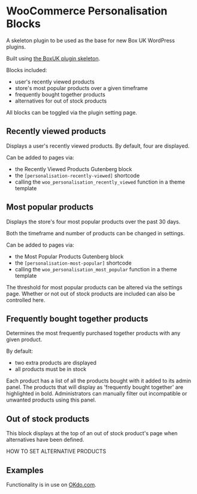 # WooCommerce Personalisation Blocks

A skeleton plugin to be used as the base for new Box UK WordPress plugins.

Built using [the BoxUK plugin skeleton](https://github.com/boxuk/wp-plugin-skeleton).

Blocks included:
- user's recently viewed products
- store's most popular products over a given timeframe
- frequently bought together products 
- alternatives for out of stock products

All blocks can be toggled via the plugin setting page.
## Recently viewed products

Displays a user's recently viewed products. By default, four are displayed.

Can be added to pages via:
- the Recently Viewed Products Gutenberg block
- the `[personalisation-recently-viewed]` shortcode
- calling the `woo_personalisation_recently_viewed` function in a theme template

## Most popular products

Displays the store's four most popular products over the past 30 days.

Both the timeframe and number of products can be changed in settings.

Can be added to pages via: 
- the Most Popular Products Gutenberg block
- the `[personalisation-most-popular]` shortcode
- calling the `woo_personalisation_most_popular` function in a theme template

The threshold for most popular products can be altered via the settings page. Whether or not out of stock products are included can also be controlled here.

## Frequently bought together products

Determines the most frequently purchased together products with any given product.

By default:
- two extra products are displayed
- all products must be in stock

Each product has a list of all the products bought with it added to its admin panel. The products that will display as 'frequently bought together' are highlighted in bold. Administrators can manually filter out incompatible or unwanted products using this panel.

## Out of stock products

This block displays at the top of an out of stock product's page when alternatives have been defined.

HOW TO SET ALTERNATIVE PRODUCTS

## Examples

Functionality is in use on [OKdo.com](https://okdo.com).
